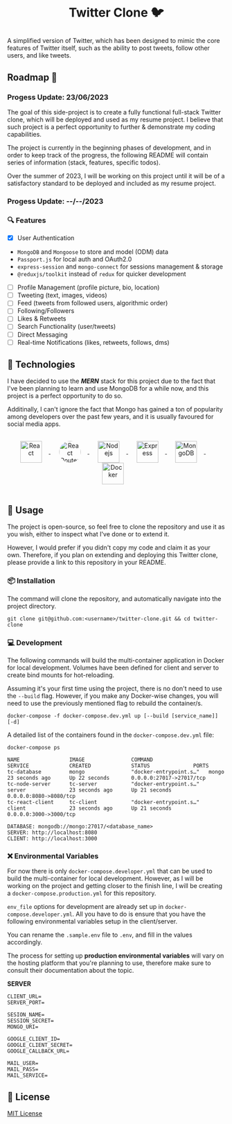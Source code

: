 # <p align="center"> Twitter Clone 🐦 </p>

A simplified version of Twitter, which has been designed to mimic the core features of Twitter itself, such as the ability to post tweets, follow other users, and like tweets.

## Roadmap 🎉

### Progess Update: 23/06/2023

The goal of this side-project is to create a fully functional full-stack Twitter clone, which will be deployed and used as my resume project. I believe that such project is a perfect opportunity to further & demonstrate my coding capabilities.

The project is currently in the beginning phases of development, and in order to keep track of the progress, the following README will contain series of information (stack, features, specific todos).

Over the summer of 2023, I will be working on this project until it will be of a satisfactory standard to be deployed and included as my resume project.

### Progess Update: --/--/2023

### 🔍 Features

-   [x] User Authentication

*   `MongoDB` and `Mongoose` to store and model (ODM) data
*   `Passport.js` for local auth and OAuth2.0
*   `express-session` and `mongo-connect` for sessions management & storage
*   `@reduxjs/toolkit` instead of `redux` for quicker development

-   [ ] Profile Management (profile picture, bio, location)
-   [ ] Tweeting (text, images, videos)
-   [ ] Feed (tweets from followed users, algorithmic order)
-   [ ] Following/Followers
-   [ ] Likes & Retweets
-   [ ] Search Functionality (user/tweets)
-   [ ] Direct Messaging
-   [ ] Real-time Notifications (likes, retweets, follows, dms)

## 🔌 Technologies

I have decided to use the **_MERN_** stack for this project due to the fact that I've been planning to learn and use MongoDB for a while now, and this project is a perfect opportunity to do so.

Additinally, I can't ignore the fact that Mongo has gained a ton of popularity among developers over the past few years, and it is usually favoured for social media apps.
<br/><br/>

<p align="center">
   <a href="https://react.dev/" target="__blank">
      <img src=https://user-images.githubusercontent.com/25181517/183897015-94a058a6-b86e-4e42-a37f-bf92061753e5.png width=50px alt="React" valign="middle" title="React" style="margin-right: 1rem; ">
   </a> &nbsp;&nbsp;&nbsp;&nbsp; <a href="https://reactrouter.com/en/main" target="__blank">
      <img src=https://global.discourse-cdn.com/ionicframework/optimized/3X/b/1/b1ba5917ce8abb85ceedd52d2d5862970b07c714_2_500x500.png width=50px alt="React Router" valign="middle" title="React Router" style="margin-right: 1rem; border-radius: 50%;">
   </a> &nbsp;&nbsp;&nbsp;&nbsp; <a href="https://nodejs.org/en" target="__blank">
      <img src=https://static-00.iconduck.com/assets.00/node-js-icon-454x512-nztofx17.png width=50px alt="Nodejs" valign="middle" title="Nodejs" style="margin-right: 1rem;">
   </a> &nbsp;&nbsp;&nbsp;&nbsp; <a href="https://expressjs.com/" target="__blank">
      <img src=https://upload.wikimedia.org/wikipedia/commons/thumb/8/88/Status_iucn_EX_icon.svg/480px-Status_iucn_EX_icon.svg.png width=50px alt="Express" valign="middle" title="Express" style="margin-right: 1rem;">
   </a> &nbsp;&nbsp;&nbsp;&nbsp; <a href="https://www.mongodb.com/" target="__blank">
      <img src=https://icons-for-free.com/download-icon-MongoDB-1329545826074381322_256.ico width=50px alt="MongoDB" valign="middle" title="MongoDB" style="margin-right: 1rem;">
   </a> &nbsp;&nbsp;&nbsp;&nbsp; <a href="#" target="__blank">
      <img src=https://www.docker.com/wp-content/uploads/2022/03/vertical-logo-monochromatic.png.webp width=50px alt="Docker" valign="middle" title="Docker" style="margin-right: 1rem;">
   </a>
   <br/><br/>
</p>

<!-- <div style="background: white; width: 50px; height: 50px; display: flex; align-items: center; justify-content: center; border-radius: 0.85rem; border-radius: .85rem; overflow: hidden;">
   <img src=https://reactrouter.com/_brand/react-router-mark-color.png height=45px width=45px alt="Docker" valign="middle" title="Docker" style="">
</div> -->

## 📖 Usage

The project is open-source, so feel free to clone the repository and use it as you wish, either to inspect what I've done or to extend it.

However, I would prefer if you didn't copy my code and claim it as your own. Therefore, if you plan on extending and deploying this Twitter clone, please provide a link to this repository in your README.

### 📦 Installation

The command will clone the repository, and automatically navigate into the project directory.

```
git clone git@github.com:<username>/twitter-clone.git && cd twitter-clone
```

### 💻 Development

The following commands will build the multi-container application in Docker for local development. Volumes have been defined for client and server to create bind mounts for hot-reloading.

Assuming it's your first time using the project, there is no don't need to use the `--build` flag. However, if you make any Docker-wise changes, you will need to use the previously mentioned flag to rebuild the container/s.

```
docker-compose -f docker-compose.dev.yml up [--build [service_name]] [-d]
```

A detailed list of the containers found in the `docker-compose.dev.yml` file:

```
docker-compose ps

NAME                IMAGE               COMMAND                  SERVICE             CREATED             STATUS              PORTS
tc-database         mongo               "docker-entrypoint.s…"   mongo               23 seconds ago      Up 22 seconds       0.0.0.0:27017->27017/tcp
tc-node-server      tc-server           "docker-entrypoint.s…"   server              23 seconds ago      Up 21 seconds       0.0.0.0:8080->8080/tcp
tc-react-client     tc-client           "docker-entrypoint.s…"   client              23 seconds ago      Up 21 seconds       0.0.0.0:3000->3000/tcp

```

```
DATABASE: mongodb://mongo:27017/<database_name>
SERVER: http://localhost:8080
CLIENT: http://localhost:3000
```

### ❌ Environmental Variables

For now there is only `docker-compose.developer.yml` that can be used to build the multi-container for local development. However, as I will be working on the project and getting closer to the finish line, I will be creating a `docker-compose.production.yml` for this repository.

`env_file` options for development are already set up in `docker-compose.developer.yml`. All you have to do is ensure that you have the following environmental variables setup in the client/server.

You can rename the `.sample.env` file to `.env`, and fill in the values accordingly.

The process for setting up **production environmental variables** will vary on the hosting platform that you're planning to use, therefore make sure to consult their documentation about the topic.

**SERVER**

```
CLIENT_URL=
SERVER_PORT=

SESION_NAME=
SESSION_SECRET=
MONGO_URI=

GOOGLE_CLIENT_ID=
GOOGLE_CLIENT_SECRET=
GOOGLE_CALLBACK_URL=

MAIL_USER=
MAIL_PASS=
MAIL_SERVICE=
```

<!-- ### 🚀 Deployment

```

npm build

```-->

## 📝 License

[MIT License](https://github.com/imexotic/ExoBot/blob/main/LICENSE)
